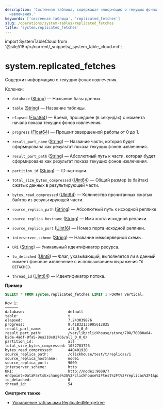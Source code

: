 ```yaml
---
description: 'Системная таблица, содержащая информацию о текущих фонах
  извлечения.'
keywords: ['системная таблица', 'replicated_fetches']
slug: /operations/system-tables/replicated_fetches
title: 'system.replicated_fetches'
---
```


import SystemTableCloud from '@site/i18n/ru/current/_snippets/_system_table_cloud.md';


# system.replicated_fetches

<SystemTableCloud/>

Содержит информацию о текущих фонах извлечения.

Колонки:

- `database` ([String](../../sql-reference/data-types/string.md)) — Название базы данных.

- `table` ([String](../../sql-reference/data-types/string.md)) — Название таблицы.

- `elapsed` ([Float64](../../sql-reference/data-types/float.md)) — Время, прошедшее (в секундах) с момента начала показа текущих фонов извлечения.

- `progress` ([Float64](../../sql-reference/data-types/float.md)) — Процент завершенной работы от 0 до 1.

- `result_part_name` ([String](../../sql-reference/data-types/string.md)) — Название части, которая будет сформирована как результат показа текущих фонов извлечения.

- `result_part_path` ([String](../../sql-reference/data-types/string.md)) — Абсолютный путь к части, которая будет сформирована как результат показа текущих фонов извлечения.

- `partition_id` ([String](../../sql-reference/data-types/string.md)) — ID партиции.

- `total_size_bytes_compressed` ([UInt64](../../sql-reference/data-types/int-uint.md)) — Общий размер (в байтах) сжатых данных в результирующей части.

- `bytes_read_compressed` ([UInt64](../../sql-reference/data-types/int-uint.md)) — Количество прочитанных сжатых байтов из результирующей части.

- `source_replica_path` ([String](../../sql-reference/data-types/string.md)) — Абсолютный путь к исходной реплике.

- `source_replica_hostname` ([String](../../sql-reference/data-types/string.md)) — Имя хоста исходной реплики.

- `source_replica_port` ([UInt16](../../sql-reference/data-types/int-uint.md)) — Номер порта исходной реплики.

- `interserver_scheme` ([String](../../sql-reference/data-types/string.md)) — Название межсерверной схемы.

- `URI` ([String](../../sql-reference/data-types/string.md)) — Уникальный идентификатор ресурса.

- `to_detached` ([UInt8](../../sql-reference/data-types/int-uint.md)) — Флаг, указывающий, выполняется ли в данный момент фоновое извлечение с использованием выражения `TO DETACHED`.

- `thread_id` ([UInt64](../../sql-reference/data-types/int-uint.md)) — Идентификатор потока.

**Пример**

```sql
SELECT * FROM system.replicated_fetches LIMIT 1 FORMAT Vertical;
```

```text
Row 1:
──────
database:                    default
table:                       t
elapsed:                     7.243039876
progress:                    0.41832135995612835
result_part_name:            all_0_0_0
result_part_path:            /var/lib/clickhouse/store/700/70080a04-b2de-4adf-9fa5-9ea210e81766/all_0_0_0/
partition_id:                all
total_size_bytes_compressed: 1052783726
bytes_read_compressed:       440401920
source_replica_path:         /clickhouse/test/t/replicas/1
source_replica_hostname:     node1
source_replica_port:         9009
interserver_scheme:          http
URI:                         http://node1:9009/?endpoint=DataPartsExchange%3A%2Fclickhouse%2Ftest%2Ft%2Freplicas%2F1&part=all_0_0_0&client_protocol_version=4&compress=false
to_detached:                 0
thread_id:                   54
```

**Смотрите также**

- [Управление таблицами ReplicatedMergeTree](../../sql-reference/statements/system.md/#managing-replicatedmergetree-tables)

